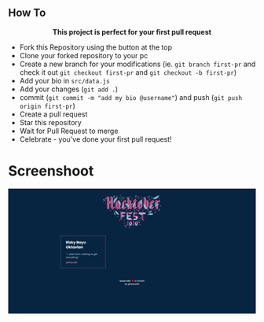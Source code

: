 ## How To 
<p align="center"> <b>This project is perfect for your first pull request</b> </p>
          
- Fork this Repository using the button at the top
- Clone your forked repository to your pc
- Create a new branch for your modifications (ie. `git branch first-pr` and check it out `git checkout first-pr` and `git checkout -b first-pr`)
- Add your bio in `src/data.js`
- Add your changes (`git add .`)
- commit (`git commit -m "add my bio @username"`) and push (`git push origin first-pr`)
- Create a pull request
- Star this repository
- Wait for Pull Request to merge
- Celebrate - you've done your first pull request! 

# Screenshoot
<img src="screenshoots/1.png" width="800px" /><br>
